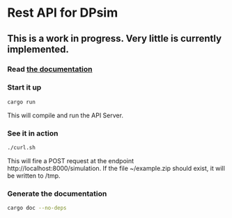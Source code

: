 
# Rest API for DPsim

## This is a work in progress. Very little is currently implemented.

### Read [the documentation](docs/dpsim_api/index.html)

### Start it up

```bash
cargo run
```

This will compile and run the API Server.

### See it in action

```bash
./curl.sh
```

This will fire a POST request at the endpoint http://localhost:8000/simulation. If the file ~/example.zip should exist, it will be written to /tmp.

### Generate the documentation

```bash
cargo doc --no-deps
```


